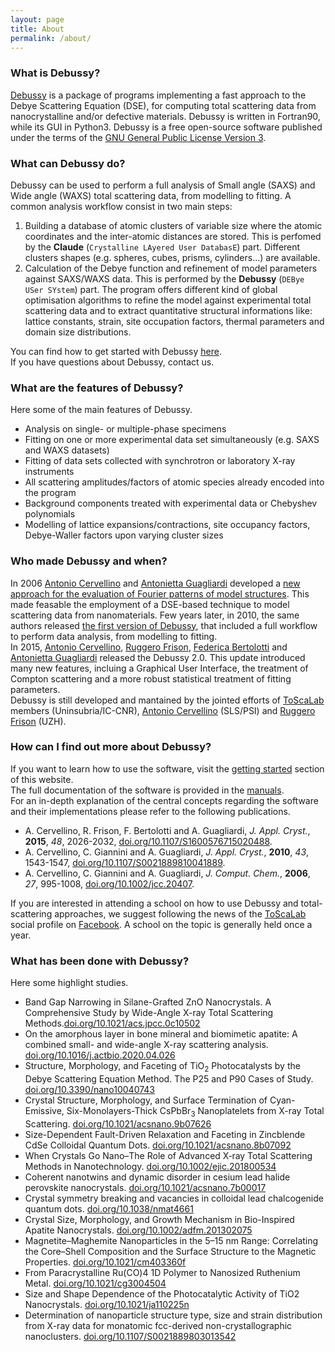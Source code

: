 ```yaml
---
layout: page
title: About
permalink: /about/
---
```


### What is Debussy?
[Debussy](https://debyeusersystem.github.io/) is a package of programs implementing a fast approach to the Debye Scattering Equation (DSE), for computing total scattering data from nanocrystalline and/or defective materials. Debussy is written in Fortran90, while its GUI in Python3. Debussy is a free open-source software published under the terms of the [GNU General Public License Version 3](https://www.gnu.org/licenses/gpl-3.0.txt).

### What can Debussy do?
Debussy can be used to perform a full analysis of Small angle (SAXS) and Wide angle (WAXS) total scattering data, from modelling to fitting. A common analysis workflow consist in two main steps:
1. Building a database of atomic clusters of variable size where the atomic coordinates and the inter-atomic distances are stored. This is perfomed by the **Claude** (`Crystalline LAyered User DatabasE`) part. Different clusters shapes (e.g. spheres, cubes, prisms, cylinders...) are available.
2. Calculation of the Debye function and refinement of model parameters against SAXS/WAXS data. This is performed by the **Debussy** (`DEBye USer SYstem`) part.  The program offers different kind of global optimisation algorithms to refine the model against experimental total scattering data and to extract quantitative structural informations like: lattice constants, strain, site occupation factors, thermal parameters and domain size distributions.<br/>

You can find how to get started with Debussy [here](https://debyeusersystem.github.io/getting-started/).<br/>
If you have questions about Debussy, contact us.

### What are the features of Debussy?
Here some of the main features of Debussy.
- Analysis on single- or multiple-phase specimens
- Fitting on one or more experimental data set simultaneously (e.g. SAXS and WAXS datasets)
- Fitting of data sets collected with synchrotron or laboratory X-ray instruments
- All scattering amplitudes/factors of atomic species already encoded into the program
- Background components treated with experimental data or Chebyshev polynomials
- Modelling of lattice expansions/contractions, site occupancy factors, Debye-Waller factors upon varying cluster sizes


### Who made Debussy and when?
In 2006 [Antonio Cervellino](https://www.psi.ch/en/lsc/people/antonio-cervellino) and [Antonietta Guagliardi](http://toscalab.uninsubria.it/index.php/people) developed a [new approach for the evaluation of Fourier patterns of model structures](https://doi.org/10.1002/jcc.20407). This made feasable the employment of a DSE-based technique to model scattering data from nanomaterials. Few years later, in 2010, the same authors released [the first version of Debussy](https://doi.org/10.1107/S0021889810041889), that included a full workflow to perform data analysis, from modelling to fitting.<br/>
In 2015, [Antonio Cervellino](https://www.psi.ch/en/lsc/people/antonio-cervellino), [Ruggero Frison](https://www.physik.uzh.ch/groups/chang/people.php), [Federica Bertolotti](http://toscalab.uninsubria.it/index.php/people) and [Antonietta Guagliardi](http://toscalab.uninsubria.it/index.php/people) released the Debussy 2.0. This update introduced many new features, incluing a Graphical User Interface, the treatment of Compton scattering and a more robust statistical treatment of fitting parameters.<br/>
Debussy is still developed and mantained by the jointed efforts of [ToScaLab](http://toscalab.uninsubria.it/) members (Uninsubria/IC-CNR), [Antonio Cervellino](https://www.psi.ch/en/lsc/people/antonio-cervellino) (SLS/PSI) and [Ruggero Frison](https://www.physik.uzh.ch/groups/chang/people.php) (UZH).


### How can I find out more about Debussy?
If you want to learn how to use the software, visit the [getting started](https://debyeusersystem.github.io/getting-started/) section of this website.<br/>
The full documentation of the software is provided in the [manuals](https://sourceforge.net/projects/debussy/files/2.2/MANUALS.zip/download).<br/>
For an in-depth explanation of the central concepts regarding the software and their implementations please refer to the following publications.
- A. Cervellino, R. Frison, F. Bertolotti and  A. Guagliardi, *J. Appl. Cryst.*, **2015**, *48*, 2026-2032, [doi.org/10.1107/S1600576715020488](https://https://doi.org/10.1107/S1600576715020488).
- A. Cervellino, C. Giannini and  A. Guagliardi, *J. Appl. Cryst.*, **2010**, *43*, 1543-1547, [doi.org/10.1107/S0021889810041889](https://doi.org/10.1107/S0021889810041889).
- A. Cervellino, C. Giannini and  A. Guagliardi, *J. Comput. Chem.*, **2006**, *27*, 995-1008, [doi.org/10.1002/jcc.20407](https://doi.org/10.1002/jcc.20407).<br/>

If you are interested in attending a school on how to use Debussy and total-scattering approaches, we suggest following the news of the [ToScaLab](http://toscalab.uninsubria.it/) social profile on [Facebook](https://www.facebook.com/toscalabCO). A school on the topic is generally held once a year.

### What has been done with Debussy?
Here some highlight studies.
- Band Gap Narrowing in Silane-Grafted ZnO Nanocrystals. A Comprehensive Study by Wide-Angle X-ray Total Scattering Methods.[doi.org/10.1021/acs.jpcc.0c10502](https://doi.org/10.1021/acs.jpcc.0c10502)
- On the amorphous layer in bone mineral and biomimetic apatite: A combined small- and wide-angle X-ray scattering analysis. [doi.org/10.1016/j.actbio.2020.04.026](https://doi.org/10.1016/j.actbio.2020.04.026)
- Structure, Morphology, and Faceting of TiO<sub>2</sub> Photocatalysts by the Debye Scattering Equation Method. The P25 and P90 Cases of Study. [doi.org/10.3390/nano10040743](https://doi.org/10.3390/nano10040743)
- Crystal Structure, Morphology, and Surface Termination of Cyan-Emissive, Six-Monolayers-Thick CsPbBr<sub>3</sub> Nanoplatelets from X-ray Total Scattering. [doi.org/10.1021/acsnano.9b07626](https://doi.org/10.1021/acsnano.9b07626)
- Size-Dependent Fault-Driven Relaxation and Faceting in Zincblende CdSe Colloidal Quantum Dots. [doi.org/10.1021/acsnano.8b07092](https://doi.org/10.1021/acsnano.8b07092)
- When Crystals Go Nano–The Role of Advanced X‐ray Total Scattering Methods in Nanotechnology. [doi.org/10.1002/ejic.201800534](https://doi.org/10.1002/ejic.201800534)
- Coherent nanotwins and dynamic disorder in cesium lead halide perovskite nanocrystals. [doi.org/10.1021/acsnano.7b00017](https://doi.org/10.1021/acsnano.7b00017)
- Crystal symmetry breaking and vacancies in colloidal lead chalcogenide quantum dots. [doi.org/10.1038/nmat4661](https://doi.org/10.1038/nmat4661)
- Crystal Size, Morphology, and Growth Mechanism in Bio-Inspired Apatite Nanocrystals. [doi.org/10.1002/adfm.201302075](https://doi.org/10.1002/adfm.201302075)
- Magnetite–Maghemite Nanoparticles in the 5–15 nm Range: Correlating the Core–Shell Composition and the Surface Structure to the Magnetic Properties. [doi.org/10.1021/cm403360f](https://doi.org/10.1021/cm403360f)
- From Paracrystalline Ru(CO)4 1D Polymer to Nanosized Ruthenium Metal. [doi.org/10.1021/cg3004504](https://doi.org/10.1021/cg3004504)
- Size and Shape Dependence of the Photocatalytic Activity of TiO2 Nanocrystals. [doi.org/10.1021/ja110225n](https://doi.org/10.1021/ja110225n)
- Determination of nanoparticle structure type, size and strain distribution from X-ray data for monatomic fcc-derived non-crystallographic nanoclusters. [doi.org/10.1107/S0021889803013542](https://doi.org/10.1107/S0021889803013542)